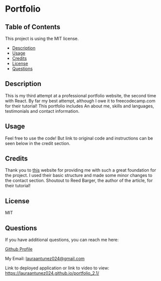 

# Portfolio

## Table of Contents

This project is using the MIT license. 
    
- [Description](#description)
- [Usage](#usage)
- [Credits](#credits)
- [License](#license)
- [Questions](#questions)

## Description
This is my third attempt at a professional portfolio website, the second time with React. By far my best attempt, although I owe it to freecodecamp.com for their tutorial! This portfolio includes An about me, skills and languages, testimonials and contact information. 



## Usage
Feel free to use the code! But link to original code and instructions can be seen below in the credit section.

## Credits
Thank you to [this](https://www.freecodecamp.org/news/build-portfolio-website-react/) website for providing me with such a great foundation for the project. I used their basic structure and made some minor changes to the contact section. Shoutout to Reed Barger, the author of the article, for their tutorial!
## License
MIT 



## Questions

If you have additional questions, you can reach me here:

[Github Profile](https://github.com/lauraantunez024)

My Email: lauraantunez024@gmail.com

Link to deployed application or link to video to view:
https://lauraantunez024.github.io/portfolio_2.1/


